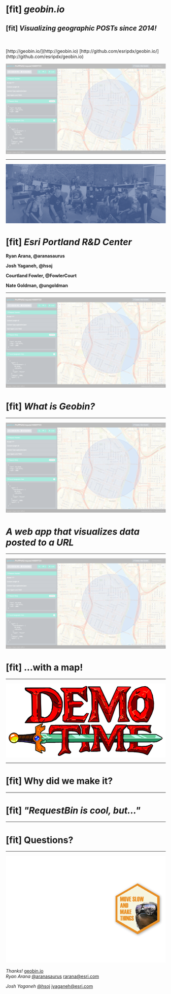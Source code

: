 
# [fit] _geobin.io_
## [fit] __*Visualizing geographic POSTs since 2014!*__
<br />
<br />
[http://geobin.io/](http://geobin.io)
[http://github.com/esripdx/geobin.io/](http://github.com/esripdx/geobin.io)

![original](geobin.io.png)

---

![original](everybody.png)

# [fit] *Esri Portland R&D Center*

__Ryan Arana, @aranasaurus__

__Josh Yaganeh, @hsoj__

__Courtland Fowler, @FowlerCourt__

__Nate Goldman, @ungoldman__

---

![original](geobin.io.png)

# [fit] *What is __Geobin__?*

---

![original](geobin.io.png)

# *A web app that visualizes data posted to a URL*

---

![original](geobin.io.png)

# [fit] __...with a map!__

---

![fit](DEMO-TIME.png)

---

# [fit] Why did we make it?

---

# [fit] *"RequestBin is cool, but..."*

---

# [fit] Questions?

---

![original](move-slow-and-make-things.png)

*Thanks!*
[geobin.io](http://geobin.io) 
<br />
*Ryan Arana*
[@aranasaurus](http://twitter.com/aranasaurus)
[rarana@esri.com](mailto:rarana@esri.com)

*Josh Yaganeh*
[@hsoj](http://twitter.com/hsoj)
[jyaganeh@esri.com](mailto:jyaganeh@esri.com)


